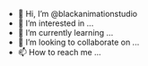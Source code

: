 - 👋 Hi, I’m @blackanimationstudio
- 👀 I’m interested in ...
- 🌱 I’m currently learning ...
- 💞️ I’m looking to collaborate on ...
- 📫 How to reach me ...

<!---
blackanimationstudio/blackanimationstudio is a ✨ special ✨ repository because its `README.md` (this file) appears on your GitHub profile.
You can click the Preview link to take a look at your changes.
--->
